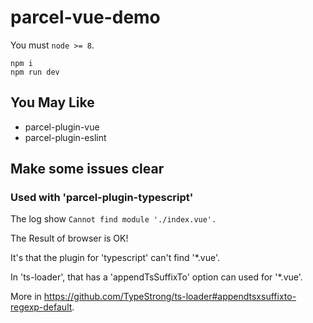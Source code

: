 # parcel-vue-demo

You must `node >= 8`.

```
npm i
npm run dev
```

## You May Like

* parcel-plugin-vue
* parcel-plugin-eslint

## Make some issues clear

### Used with 'parcel-plugin-typescript'

The log show `Cannot find module './index.vue'.`

The Result of browser is OK!

It's that the plugin for 'typescript' can't find '*.vue'.

In 'ts-loader', that has a 'appendTsSuffixTo' option can used for '*.vue'.

More in https://github.com/TypeStrong/ts-loader#appendtsxsuffixto-regexp-default.